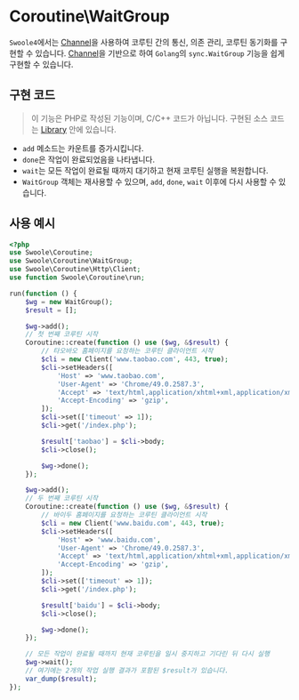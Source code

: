 # Coroutine\WaitGroup

`Swoole4`에서는 [Channel](/coroutine/channel)을 사용하여 코루틴 간의 통신, 의존 관리, 코루틴 동기화를 구현할 수 있습니다. [Channel](/coroutine/channel)을 기반으로 하여 `Golang`의 `sync.WaitGroup` 기능을 쉽게 구현할 수 있습니다.

## 구현 코드

> 이 기능은 PHP로 작성된 기능이며, C/C++ 코드가 아닙니다. 구현된 소스 코드는 [Library](https://github.com/swoole/library/blob/master/src/core/Coroutine/WaitGroup.php) 안에 있습니다.

* `add` 메소드는 카운트를 증가시킵니다.
* `done`은 작업이 완료되었음을 나타냅니다.
* `wait`는 모든 작업이 완료될 때까지 대기하고 현재 코루틴 실행을 복원합니다.
* `WaitGroup` 객체는 재사용할 수 있으며, `add`, `done`, `wait` 이후에 다시 사용할 수 있습니다.

## 사용 예시

```php
<?php
use Swoole\Coroutine;
use Swoole\Coroutine\WaitGroup;
use Swoole\Coroutine\Http\Client;
use function Swoole\Coroutine\run;

run(function () {
    $wg = new WaitGroup();
    $result = [];

    $wg->add();
    // 첫 번째 코루틴 시작
    Coroutine::create(function () use ($wg, &$result) {
        // 타오바오 홈페이지를 요청하는 코루틴 클라이언트 시작
        $cli = new Client('www.taobao.com', 443, true);
        $cli->setHeaders([
            'Host' => 'www.taobao.com',
            'User-Agent' => 'Chrome/49.0.2587.3',
            'Accept' => 'text/html,application/xhtml+xml,application/xml',
            'Accept-Encoding' => 'gzip',
        ]);
        $cli->set(['timeout' => 1]);
        $cli->get('/index.php');

        $result['taobao'] = $cli->body;
        $cli->close();

        $wg->done();
    });

    $wg->add();
    // 두 번째 코루틴 시작
    Coroutine::create(function () use ($wg, &$result) {
        // 바이두 홈페이지를 요청하는 코루틴 클라이언트 시작
        $cli = new Client('www.baidu.com', 443, true);
        $cli->setHeaders([
            'Host' => 'www.baidu.com',
            'User-Agent' => 'Chrome/49.0.2587.3',
            'Accept' => 'text/html,application/xhtml+xml,application/xml',
            'Accept-Encoding' => 'gzip',
        ]);
        $cli->set(['timeout' => 1]);
        $cli->get('/index.php');

        $result['baidu'] = $cli->body;
        $cli->close();

        $wg->done();
    });

    // 모든 작업이 완료될 때까지 현재 코루틴을 일시 중지하고 기다린 뒤 다시 실행
    $wg->wait();
    // 여기에는 2개의 작업 실행 결과가 포함된 $result가 있습니다.
    var_dump($result);
});
```
